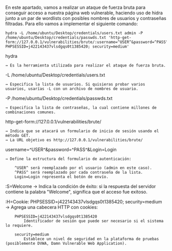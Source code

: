 En este apartado, vamos a realizar un ataque de fuerza bruta para conseguir acceso a nuestra página web vulnerable, haciendo uso de hidra junto a un par de wordlists con posibles nombres de usuarios y contraseñas filtradas. Para ello vamos a implementar el siguiente comando:


    hydra -L /home/ubuntu/Desktop/credentials/users.txt admin -P /home/ubuntu/Desktop/credentials/passwds.txt 'http-get-form://127.0.0.1/vulnerabilities/brute/:username=^USER^&password=^PASS^&Login=Login:S=Welcome:H=Cookie\: PHPSESSID=j422143437vlsdgqs0t1385420; security=medium'


hydra
    
    → Es la herramienta utilizada para realizar el ataque de fuerza bruta.

-L /home/ubuntu/Desktop/credentials/users.txt
    
    → Especifica la lista de usuarios. Si quisieras probar varios usuarios, usarías -L con un archivo de nombres de usuario.

-P /home/ubuntu/Desktop/credentials/passwds.txt
    
    → Especifica la lista de contraseñas, la cual contiene millones de combinaciones comunes.

http-get-form://127.0.0.1/vulnerabilities/brute/

    → Indica que se atacará un formulario de inicio de sesión usando el método GET.
    → La URL objetivo es http://127.0.0.1/vulnerabilities/brute/ 

username=^USER^&password=^PASS^&Login=Login
    
    → Define la estructura del formulario de autenticación:

        ^USER^ será reemplazado por el usuario (admin en este caso).
        ^PASS^ será reemplazado por cada contraseña de la lista.
        Login=Login representa el botón de envío.

:S=Welcome
    → Indica la condición de éxito: si la respuesta del servidor contiene la palabra "Welcome", significa que el acceso fue exitoso.

:H=Cookie\: PHPSESSID=j422143437vlsdgqs0t1385420; security=medium
    → Agrega una cabecera HTTP con cookies:

        PHPSESSID=j422143437vlsdgqs0t1385420 
            Identificador de sesión que puede ser necesario si el sistema lo requiere.
    
        security=medium 
            Establece un nivel de seguridad en la plataforma de pruebas (posiblemente DVWA, Damn Vulnerable Web Application).
